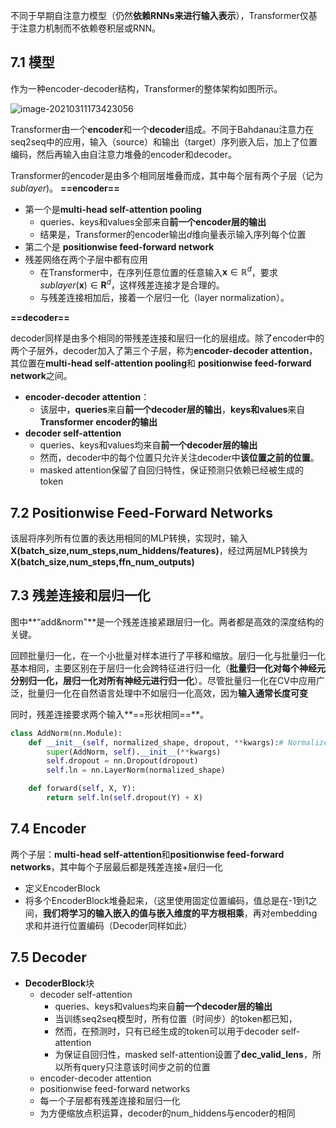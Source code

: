 不同于早期自注意力模型（仍然**依赖RNNs来进行输入表示**），Transformer仅基于注意力机制而不依赖卷积层或RNN。

## 7.1 模型

作为一种encoder-decoder结构，Transformer的整体架构如图所示。

![image-20210311173423056](D:\ProgramData\gitRepos\notebook\d2l\注意力\images\image-20210311173423056.png)

Transformer由一个**encoder**和一个**decoder**组成。不同于Bahdanau注意力在seq2seq中的应用，输入（source）和输出（target）序列嵌入后，加上了位置编码，然后再输入由自注意力堆叠的encoder和decoder。

Transformer的encoder是由多个相同层堆叠而成，其中每个层有两个子层（记为$sublayer$)。
**==encoder==**

* 第一个是**multi-head self-attention pooling**
  * queries、keys和values全部来自**前一个encoder层的输出**
  * 结果是，Transformer的encoder输出$d$维向量表示输入序列每个位置
* 第二个是 **positionwise feed-forward network**
* 残差网络在两个子层中都有应用
  * 在Transformer中，在序列任意位置的任意输入$\pmb{x}\in{\mathbb{R}^d}$，要求$sublayer(\pmb{x})\in\pmb{R}^d$，这样残差连接才是合理的。
  * 与残差连接相加后，接着一个层归一化（layer normalization）。



**==decoder==**

decoder同样是由多个相同的带残差连接和层归一化的层组成。除了encoder中的两个子层外，decoder加入了第三个子层，称为**encoder-decoder attention**，其位置在**multi-head self-attention pooling**和 **positionwise feed-forward network**之间。

* **encoder-decoder attention**：
  * 该层中，**queries**来自**前一个decoder层的输出**，**keys和values**来自**Transformer encoder的输出**
* **decoder self-attention**
  * queries、keys和values均来自**前一个decoder层的输出**
  * 然而，decoder中的每个位置只允许关注decoder中**该位置之前的位置**。
  * masked attention保留了自回归特性，保证预测只依赖已经被生成的token

## 7.2 Positionwise Feed-Forward Networks

该层将序列所有位置的表达用相同的MLP转换，实现时，输入**X(batch_size,num_steps,num_hiddens/features)**，经过两层MLP转换为**X(batch_size,num_steps,ffn_num_outputs)**

## 7.3 残差连接和层归一化

图中**“add&norm"**是一个残差连接紧跟层归一化。两者都是高效的深度结构的关键。

回顾批量归一化，在一个小批量对样本进行了平移和缩放。层归一化与批量归一化基本相同，主要区别在于层归一化会跨特征进行归一化（**批量归一化对每个神经元分别归一化，层归一化对所有神经元进行归一化**）。尽管批量归一化在CV中应用广泛，批量归一化在自然语言处理中不如层归一化高效，因为**输入通常长度可变**

同时，残差连接要求两个输入**==形状相同==**。

```python
class AddNorm(nn.Module):
    def __init__(self, normalized_shape, dropout, **kwargs):# Normalized_shape is input.size()[1:]
        super(AddNorm, self).__init__(**kwargs)
        self.dropout = nn.Dropout(dropout)
        self.ln = nn.LayerNorm(normalized_shape)

    def forward(self, X, Y):
        return self.ln(self.dropout(Y) + X)
```



## 7.4 Encoder

两个子层：**multi-head self-attention**和**positionwise feed-forward networks**，其中每个子层最后都是残差连接+层归一化

* 定义EncoderBlock
* 将多个EncoderBlock堆叠起来，（这里使用固定位置编码，值总是在-1到1之间，**我们将学习的输入嵌入的值与嵌入维度的平方根相乘**，再对embedding求和并进行位置编码（Decoder同样如此）

## 7.5 Decoder

* **DecoderBlock**块
  * decoder self-attention
    * queries、keys和values均来自**前一个decoder层的输出**
    * 当训练seq2seq模型时，所有位置（时间步）的token都已知，
    * 然而，在预测时，只有已经生成的token可以用于decoder self-attention
    * 为保证自回归性，masked self-attention设置了**dec_valid_lens**，所以所有query只注意该时间步之前的位置
  * encoder-decoder attention
  * positionwise feed-forward networks
  * 每一个子层都有残差连接和层归一化
  * 为方便缩放点积运算，decoder的num_hiddens与encoder的相同





